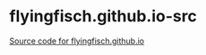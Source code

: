# flyingfisch.github.io-src
[Source code for flyingfisch.github.io](https://github.com/flyingfisch/flyingfisch.github.io)

